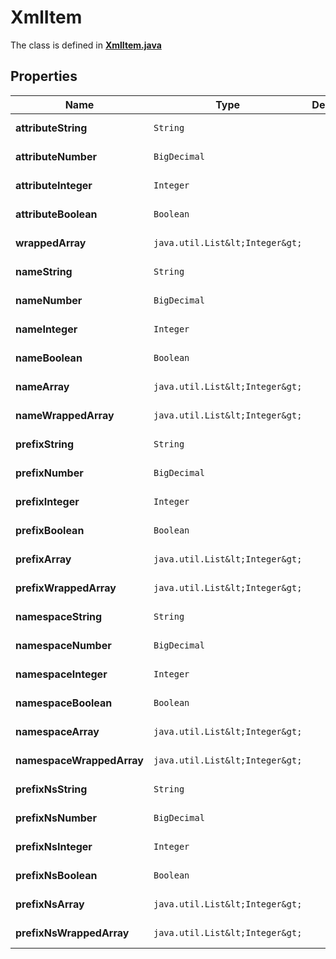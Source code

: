 

# XmlItem

The class is defined in **[XmlItem.java](../../src/main/java/org/openapitools/model/XmlItem.java)**

## Properties

Name | Type | Description | Notes
------------ | ------------- | ------------- | -------------
**attributeString** | `String` |  |  [optional property]
**attributeNumber** | `BigDecimal` |  |  [optional property]
**attributeInteger** | `Integer` |  |  [optional property]
**attributeBoolean** | `Boolean` |  |  [optional property]
**wrappedArray** | `java.util.List&lt;Integer&gt;` |  |  [optional property]
**nameString** | `String` |  |  [optional property]
**nameNumber** | `BigDecimal` |  |  [optional property]
**nameInteger** | `Integer` |  |  [optional property]
**nameBoolean** | `Boolean` |  |  [optional property]
**nameArray** | `java.util.List&lt;Integer&gt;` |  |  [optional property]
**nameWrappedArray** | `java.util.List&lt;Integer&gt;` |  |  [optional property]
**prefixString** | `String` |  |  [optional property]
**prefixNumber** | `BigDecimal` |  |  [optional property]
**prefixInteger** | `Integer` |  |  [optional property]
**prefixBoolean** | `Boolean` |  |  [optional property]
**prefixArray** | `java.util.List&lt;Integer&gt;` |  |  [optional property]
**prefixWrappedArray** | `java.util.List&lt;Integer&gt;` |  |  [optional property]
**namespaceString** | `String` |  |  [optional property]
**namespaceNumber** | `BigDecimal` |  |  [optional property]
**namespaceInteger** | `Integer` |  |  [optional property]
**namespaceBoolean** | `Boolean` |  |  [optional property]
**namespaceArray** | `java.util.List&lt;Integer&gt;` |  |  [optional property]
**namespaceWrappedArray** | `java.util.List&lt;Integer&gt;` |  |  [optional property]
**prefixNsString** | `String` |  |  [optional property]
**prefixNsNumber** | `BigDecimal` |  |  [optional property]
**prefixNsInteger** | `Integer` |  |  [optional property]
**prefixNsBoolean** | `Boolean` |  |  [optional property]
**prefixNsArray** | `java.util.List&lt;Integer&gt;` |  |  [optional property]
**prefixNsWrappedArray** | `java.util.List&lt;Integer&gt;` |  |  [optional property]































